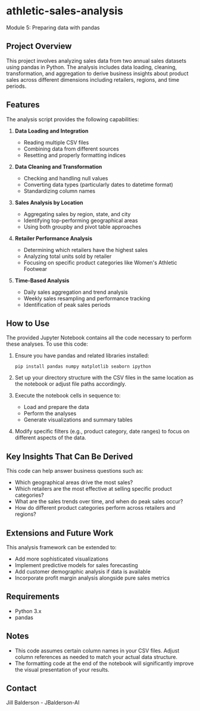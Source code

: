 # athletic-sales-analysis
Module 5: Preparing data with pandas

## Project Overview
This project involves analyzing sales data from two annual sales datasets using pandas in Python. The analysis includes data loading, cleaning, transformation, and aggregation to derive business insights about product sales across different dimensions including retailers, regions, and time periods.

## Features
The analysis script provides the following capabilities:

1. **Data Loading and Integration**
   - Reading multiple CSV files
   - Combining data from different sources
   - Resetting and properly formatting indices

2. **Data Cleaning and Transformation**
   - Checking and handling null values
   - Converting data types (particularly dates to datetime format)
   - Standardizing column names

3. **Sales Analysis by Location**
   - Aggregating sales by region, state, and city
   - Identifying top-performing geographical areas
   - Using both groupby and pivot table approaches

4. **Retailer Performance Analysis**
   - Determining which retailers have the highest sales
   - Analyzing total units sold by retailer
   - Focusing on specific product categories like Women's Athletic Footwear

5. **Time-Based Analysis**
   - Daily sales aggregation and trend analysis
   - Weekly sales resampling and performance tracking
   - Identification of peak sales periods

## How to Use
The provided Jupyter Notebook contains all the code necessary to perform these analyses. To use this code:

1. Ensure you have pandas and related libraries installed:
   ```
   pip install pandas numpy matplotlib seaborn ipython
   ```

2. Set up your directory structure with the CSV files in the same location as the notebook or adjust file paths accordingly.

3. Execute the notebook cells in sequence to:
   - Load and prepare the data
   - Perform the analyses
   - Generate visualizations and summary tables

4. Modify specific filters (e.g., product category, date ranges) to focus on different aspects of the data.

## Key Insights That Can Be Derived
This code can help answer business questions such as:

- Which geographical areas drive the most sales?
- Which retailers are the most effective at selling specific product categories?
- What are the sales trends over time, and when do peak sales occur?
- How do different product categories perform across retailers and regions?

## Extensions and Future Work
This analysis framework can be extended to:

- Add more sophisticated visualizations
- Implement predictive models for sales forecasting
- Add customer demographic analysis if data is available
- Incorporate profit margin analysis alongside pure sales metrics

## Requirements
- Python 3.x
- pandas

## Notes
- This code assumes certain column names in your CSV files. Adjust column references as needed to match your actual data structure.
- The formatting code at the end of the notebook will significantly improve the visual presentation of your results.

## Contact
Jill Balderson - JBalderson-AI

